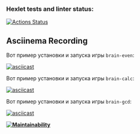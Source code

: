 ### Hexlet tests and linter status:
[![Actions Status](https://github.com/Pewdoloco/frontend-project-44/actions/workflows/hexlet-check.yml/badge.svg)](https://github.com/Pewdoloco/frontend-project-44/actions)

## Asciinema Recording

Вот пример установки и запуска игры `brain-even`:

[![asciicast](https://asciinema.org/a/GSSyAhwDMLHAFwQGzrly69z1r.svg)](https://asciinema.org/a/GSSyAhwDMLHAFwQGzrly69z1r)

Вот пример установки и запуска игры `brain-calc`:

[![asciicast](https://asciinema.org/a/cpQvcO4KPX5vLX2MIpr83FdO4.svg)](https://asciinema.org/a/cpQvcO4KPX5vLX2MIpr83FdO4)

Вот пример установки и запуска игры `brain-gcd`:

[![asciicast](https://asciinema.org/a/nDv6j1xVV7ZD63zGRfnJg2MiN.svg)](https://asciinema.org/a/nDv6j1xVV7ZD63zGRfnJg2MiN)

**[![Maintainability](https://api.codeclimate.com/v1/badges/486c0c248084c32d14fb/maintainability)](https://codeclimate.com/github/Pewdoloco/frontend-project-44/maintainability)**
